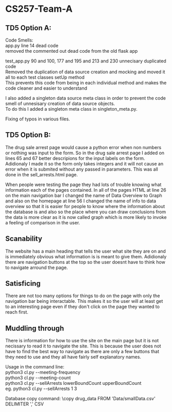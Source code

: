 # CS257-Team-A

## TD5 Option A:
Code Smells:  
app.py line 14 dead code  
removed the commented out dead code from the old flask app

test_app.py 90 and 100, 177 and 195 and 213 and 230 unnecisary duplicated code  
Removed the duplication of data source creation and mocking and moved it all to each test classes setUp method  
This prevents this code from being in each individual method and makes the code cleaner and easier to understand  

I also added a singleton data source meta class in order to prevent the code smell of unnesisary creation of data source objects.  
To do this I added a singleton meta class in singleton_meta.py.  

Fixing of typos in various files.  

## TD5 Option B:

The drug sale arrest page would cause a python error when non numbers or nothing was input to the form. So in the drug sale arrest page I added on lines 65 and 67 better descripions for the input labels on the form. Adidionaly I made it so the form only takes integers and it will not cause an error when it is submited without any passed in parameters. This was all done in the sell_arrests.html page. 

When people were testing the page they had lots of trouble knowing what information each of the pages contained. In all of the pages HTML at line 26 on the main navigation bar I changed the name of Data Overview to Graph and also on the homepage at line 56 I changed the name of info to data overview so that it is easier for people to know where the information about the database is and also so the place where you can draw conclusions from the data is more clear as it is now called graph which is more likely to invoke a feeling of comparison in the user.  

## Scanability

The website has a main heading that tells the user what site they are on and is immediately obvious what information is is meant to give them. Adidionaly there are navigation buttons at the top so the user doesnt have to think how to navigate arround the page. 

## Satisficing

There are not too many options for things to do on the page with only the navigation bar being interactable. This makes it so the user will at least get to an interesting page even if they don't click on the page they wanted to reach first. 

## Muddling through

There is information for how to use the site on the main page but it is not necissary to read it to navigate the site. This is because the user does not have to find the best way to navigate as there are only a few buttons that they need to use and they all have fairly self explanatory names.

Usage in the command line:  
python3 cl.py --meeting-frequency  
python3 cl.py --meeting-count  
python3 cl.py --sellArrests lowerBoundCount upperBoundCount  
eg. python3 cl.py --sellArrests 1 3  

Database copy command: \copy drug_data FROM 'Data/smallData.csv' DELIMITER ',' CSV
